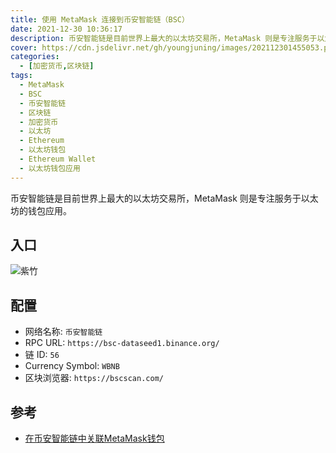 ```yaml
---
title: 使用 MetaMask 连接到币安智能链（BSC）
date: 2021-12-30 10:36:17
description: 币安智能链是目前世界上最大的以太坊交易所，MetaMask 则是专注服务于以太坊的钱包应用。
cover: https://cdn.jsdelivr.net/gh/youngjuning/images/202112301455053.png
categories:
  - [加密货币,区块链]
tags:
  - MetaMask
  - BSC
  - 币安智能链
  - 区块链
  - 加密货币
  - 以太坊
  - Ethereum
  - 以太坊钱包
  - Ethereum Wallet
  - 以太坊钱包应用
---
```


<ins class="adsbygoogle" style="display:block; text-align:center;"  data-ad-layout="in-article" data-ad-format="fluid" data-ad-client="ca-pub-7962287588031867" data-ad-slot="2542544532"></ins><script> (adsbygoogle = window.adsbygoogle || []).push({});</script>


币安智能链是目前世界上最大的以太坊交易所，MetaMask 则是专注服务于以太坊的钱包应用。

## 入口

![紫竹](https://cdn.jsdelivr.net/gh/youngjuning/images/202112301451827.png)

## 配置

- 网络名称: `币安智能链`
- RPC URL: `https://bsc-dataseed1.binance.org/`
- 链 ID: `56`
- Currency Symbol: `WBNB`
- 区块浏览器: `https://bscscan.com/`

## 参考

- [在币安智能链中关联MetaMask钱包](https://academy.binance.com/zh/articles/connecting-metamask-to-binance-smart-chain)
